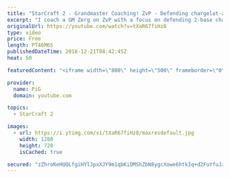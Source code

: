 ```yaml
---
title: "StarCraft 2 - Grandmaster Coaching! ZvP - Defending chargelot-archon timings!"
excerpt: "I coach a GM Zerg on ZvP with a focus on defending 2-base chargelot archon timings off a ling-bane opening. -- Watch live at https://www.twitch.tv/x5_pig"
originalUrl: https://youtube.com/watch?v=tXaR67fiHz8
type: video
price: Free
length: PT46M6S
publishedDateTime: 2018-12-21T08:42:45Z
heat: 50

featuredContent: "<iframe width=\"800\" height=\"500\" frameborder=\"0\" src=\"https://www.youtube.com/embed/tXaR67fiHz8\" allow=\"accelerometer; autoplay; encrypted-media; gyroscope; picture-in-picture\" allowfullscreen></iframe>"

provider:
  name: PiG
  domain: youtube.com

topics:
  - StarCraft 2

images:
  - url: https://i.ytimg.com/vi/tXaR67fiHz8/maxresdefault.jpg
    width: 1280
    height: 720
    isCached: true

secured: "zZhroKeHUQLfgiHYlJpxXJY9m1qbKiDMShZbN8ygcXowe6htkIq+d2FuYfuJzqzp3YkZPiM5tvmRK2hVMp4RA6sxdmmHm+Pt2H6vLjFeGFiBRNoqLyziU0ejb45hIWZKhokfE99xZYUWtPQwz3fbCixwZhfJP4w6doIvHMEFWj6LAmd7KHrj+V1VIahl2Ter1yZgqq030GM1gwfmO2Fl/ggipw+YjB7xAeMNCTfJHHfbdEZITiUP7iWmLZewWcTWbFHYlWckhJDTKvR+vpWjWvX8qAMSvRfczPnkNZgCoavZbUW9dMQVMC+KLkCHuFBWn08uw9owr52ELYieSIUsgSVCDhm3UR6joFV5F3n70/An7nnjQEl5+ZvT1xfblUSOaEVE2AZy2zgr0kdg975qQ/FZxzHDWclF9aNkKsmbY0M=;ERMQqJpvp+xnQkvghqlVfw=="
---
```



